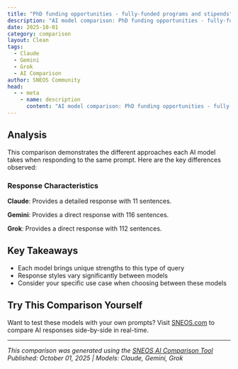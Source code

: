 ```yaml
---
title: "PhD funding opportunities - fully-funded programs and stipends"
description: "AI model comparison: PhD funding opportunities - fully-funded programs and stipends..."
date: 2025-10-01
category: comparison
layout: Clean
tags:
  - Claude
  - Gemini
  - Grok
  - AI Comparison
author: SNEOS Community
head:
  - - meta
    - name: description
      content: "AI model comparison: PhD funding opportunities - fully-funded programs and stipends..."
---
```


<ChatComparison
  title="PhD funding opportunities - fully-funded programs and stipends"
  prompt="PhD funding opportunities - fully-funded programs and stipends"
  :responses='{"Claude": "# PhD Funding Opportunities\n\n## Types of PhD Funding\n\n### **Fully-Funded Programs**\n- **What\u0027s included**: Tuition waiver \u002B stipend \u002B health insurance\n- **Duration**: Typically 4-6 years\n- **Common fields**: STEM, some humanities/social sciences\n\n### **Major Funding Sources**\n\n## 1. **University-Based Funding**\n- **Research Assistantships (RA)**: Work with faculty on research projects\n- **Teaching Assistantships (TA)**: Assist with undergraduate courses\n- **Fellowships**: Merit-based, often most prestigious\n- **Graduate Research Fellowships**: University-specific programs\n\n## 2. **Government Funding**\n\n### **United States**\n- **NSF Graduate Research Fellowship**: $37,000 stipend \u002B $12,000 tuition\n- **NIH National Research Service Award (NRSA)**: Biomedical sciences\n- **DOE Office of Science Graduate Student Research**: Energy-related fields\n- **EPA STAR Fellowship**: Environmental research\n- **USDA NIFA Fellowships**: Agriculture and food sciences\n\n### **International**\n- **Fulbright Foreign Student Program**: For international students in US\n- **DAAD Scholarships**: Germany\n- **Commonwealth Scholarships**: UK for developing country students\n- **Vanier Canada Graduate Scholarships**: Canada ($50,000/year)\n\n## 3. **Private Foundation Funding**\n- **Ford Foundation Fellowship**: Underrepresented minorities\n- **Hertz Fellowship**: Applied physical/biological sciences ($250,000 total)\n- **Knight-Hennessy Scholars**: Stanford (full funding \u002B stipend)\n- **Rhodes Scholarship**: Oxford University\n- **Gates Cambridge Scholarship**: University of Cambridge\n\n## 4. **Field-Specific Opportunities**\n\n### **STEM Fields**\n- **DOD SMART Scholarship**: Defense-related research\n- **NASA Space Technology Research Fellowship**\n- **IEEE Fellowship Programs**: Engineering\n- **American Chemical Society Scholarships**\n\n### **Humanities \u0026 Social Sciences**\n- **Mellon Foundation Fellowships**\n- **Social Science Research Council Fellowships**\n- **American Historical Association Fellowships**\n- **Wenner-Gren Foundation**: Anthropology\n\n## **Typical Stipend Ranges (2024)**\n- **STEM fields**: $25,000-$40,000/year\n- **Humanities/Social Sciences**: $20,000-$30,000/year\n- **Top-tier programs**: $35,000-$45,000/year\n- **Cost of living adjustments**: Higher in expensive cities\n\n## **Application Strategies**\n\n### **Timeline**\n- Start researching 12-18 months before starting PhD\n- Many deadlines: October-December for fall admission\n- Government fellowships often due earlier (October-November)\n\n### **Tips for Success**\n1. **Start early**: Application processes are lengthy\n2. **Strong research proposal**: Clear, feasible, impactful\n3. **Faculty connections**: Reach out to potential advisors\n4. **Diverse applications**: Apply to multiple funding sources\n5. **Tailor applications**: Match your research to funder priorities\n\n## **International Students**\n- **Limited federal funding** in most countries\n- **University fellowships** often available\n- **External scholarships** from home country\n- **Private foundation funding**\n\n## **Resources**\n- **University graduate schools**: Primary information source\n- **Professional associations**: Field-specific opportunities\n- **Grants.gov**: US government funding database\n- **Foundation Directory Online**: Private foundation funding\n\nWould you like me to elaborate on any specific type of funding or field?", "Gemini": "Okay, let\u0027s break down PhD funding opportunities, covering fully-funded programs and stipends, and how to find them. I\u0027ll organize this by category and give you actionable advice.\n\n**I. Understanding PhD Funding Landscape**\n\n* **What \u0022Fully Funded\u0022 Usually Means:** A fully funded PhD program typically covers:\n * **Tuition:** All tuition and fees are waived.\n * **Stipend:** A living allowance paid regularly (monthly or bi-weekly) to cover living expenses.\n * **Health Insurance:** Coverage for medical care.\n * **Sometimes:** Funding may also cover conference travel, research expenses, and other program-related costs. *Always confirm exactly what is included.*\n\n* **Common Funding Mechanisms:**\n * **Graduate Assistantships (GA):**\n * **Teaching Assistant (TA):** You assist professors with teaching duties (grading, leading discussion sections, etc.). Often requires some teaching experience or training.\n * **Research Assistant (RA):** You work on a professor\u0027s research project. Your work directly contributes to their research and publications (and ideally, your own!). RA positions are usually tied to a specific lab or grant.\n * **Graduate Assistant (GA) (General):** A broader term that can involve administrative tasks or other departmental support.\n * **Fellowships:** Merit-based awards, often highly competitive. Can come from the university itself, government agencies, private foundations, or corporations. They often provide more freedom to pursue your own research interests.\n * **Traineeships:** Similar to fellowships, often tied to specific training programs or research areas (e.g., NIH training grants in biomedical fields).\n * **External Grants:** Grants you apply for yourself from external organizations (e.g., NSF, NIH, Fulbright, foundations).\n\n* **Important Considerations:**\n * **Funding Duration:** How many years is the funding guaranteed for? (Often 4-5 years, contingent on satisfactory academic progress.)\n * **Contingencies:** What happens if you don\u0027t make satisfactory progress, fail a qualifying exam, or need to extend your studies?\n * **Teaching Requirements:** How many hours per week are you expected to teach as a TA? What is the teaching load?\n * **Research Expectations:** As an RA, what are the expected working hours and contributions?\n * **Stipend Amount:** Is the stipend sufficient to live comfortably in the location of the university? Research the cost of living.\n * **Taxes:** Stipends are usually taxable income. Factor this into your budget.\n * **Citizenship Requirements:** Some funding sources are restricted to US citizens or permanent residents.\n * **Application Deadlines:** Note that funding applications often have earlier deadlines than program applications.\n * **Departmental vs. Individual Funding:** Is funding offered at the departmental level (you\u0027re admitted with a funding guarantee) or do you need to secure funding by working with a specific professor after admission?\n\n**II. Finding Fully Funded PhD Programs and Stipends**\n\n**A. University Websites (Your Primary Resource)**\n\n* **Departmental Pages:** Go directly to the website of the academic department you\u0027re interested in. Look for sections like:\n * \u0022Graduate Studies\u0022\n * \u0022Prospective Students\u0022\n * \u0022Funding \u0026 Financial Aid\u0022\n * \u0022Graduate Admissions\u0022\n* **Graduate School Pages:** Most universities have a Graduate School website with general information on funding, policies, and resources.\n* **Search for Faculty:** Read faculty profiles to determine if your research interests match theirs. Contact professors directly (politely and professionally!) to inquire about funding opportunities in their labs.\n* **Look for specific program pages:** Some departments have specific PhD program pages where funding is detailed (e.g. a \u0022PhD in Neuroscience\u0022 page).\n\n**B. Online Databases and Search Engines**\n\n* **Pivot:** A comprehensive database of funding opportunities for all disciplines and career stages. (Often accessible through your university library).\n* **ProFellow:** A curated list of fellowships and funding resources, with a focus on graduate and professional students. (profellow.com)\n* **Grants.gov:** The US government\u0027s official website for grants. (Mostly for faculty, but you can explore)\n* **NSF (National Science Foundation):** Look for graduate research fellowships (GRFP).\n* **NIH (National Institutes of Health):** Explore training grants (T32) and individual fellowships (F31, F32).\n* **Social Science Research Council (SSRC):** Offers fellowships for social science research.\n* **Humanities and Social Sciences Online (H-Net):** A great resource for humanities-related funding.\n* **Philanthropy News Digest:** Search for grants by keyword or subject area.\n* **PhDcomics.com Funding Section:** Although a comic website, it also has a dedicated section listing funding opportunities, and often advice from other PhD students.\n\n**C. Networking and Mentorship**\n\n* **Talk to Professors:** Reach out to professors in your field, even if they are not at your target universities. They may know of funding opportunities or specific programs with good funding.\n* **Attend Conferences:** Network with faculty and graduate students. Conferences are great places to learn about research and funding trends.\n* **Connect with Current Graduate Students:** Contact current PhD students in programs you\u0027re interested in. Ask them about their funding experiences, the pros and cons of different funding mechanisms, and their advice for applying. Find them through departmental websites, LinkedIn, or by emailing program administrators who can connect you.\n* **Alumni Networks:** Reach out to alumni from your undergraduate institution who are pursuing or have completed PhDs in your field.\n* **Your Undergraduate Advisor:** They will likely be able to provide tailored advice.\n\n**D. Strategies for Maximizing Your Chances of Getting Funding**\n\n* **Excellent Grades and Test Scores:** A strong academic record is essential for most funding opportunities.\n* **Strong Research Experience:** Gain research experience through undergraduate research opportunities, internships, or research assistant positions.\n* **Compelling Statement of Purpose:** Clearly articulate your research interests, your qualifications, and why you are a good fit for the program and the funding opportunity. Tailor your statement to each specific program.\n* **Strong Letters of Recommendation:** Cultivate relationships with professors who can write strong letters of recommendation highlighting your research abilities, academic potential, and work ethic. Give them ample time (at least a month) to write the letter, and provide them with your CV, transcript, and statement of purpose.\n* **Tailor Your Application:** Don\u0027t just send the same generic application to every program. Research each program thoroughly and tailor your application to their specific requirements and research interests.\n* **Apply Early:** Submit your application well before the deadline.\n* **Proofread Carefully:** Typos and grammatical errors can hurt your application. Have someone else proofread your application before you submit it.\n* **Highlight Relevant Skills:** Even if you don\u0027t have direct research experience in a specific area, emphasize any transferable skills you have (e.g., data analysis, programming, writing, communication).\n* **Consider Less Popular Fields:** Some less popular fields or research areas may have more funding available.\n* **Be Persistent:** Don\u0027t be discouraged if you don\u0027t get funding the first time. Apply to multiple programs and funding opportunities.\n\n**III. Specific Funding Examples (Illustrative)**\n\n* **NSF Graduate Research Fellowship Program (GRFP):** Highly competitive, provides a stipend and tuition support for 3 years. Open to US citizens, nationals, and permanent residents pursuing research-based master\u0027s and doctoral degrees in STEM fields.\n* **NIH National Research Service Awards (NRSAs):** Various NRSA fellowships (F31, F32) for graduate students and postdoctoral researchers in biomedical and behavioral research.\n* **Fulbright US Student Program:** Provides funding for US citizens to conduct research or study abroad.\n* **Rhodes Scholarship:** For postgraduate study at the University of Oxford (highly prestigious).\n* **Gates Cambridge Scholarship:** For postgraduate study at the University of Cambridge (highly prestigious).\n* **Department of Defense (DoD) SMART Scholarship:** For students pursuing STEM degrees, with a service commitment after graduation.\n* **Various University-Specific Fellowships:** Many universities offer their own internal fellowships for graduate students. Check the university\u0027s graduate school website.\n\n**IV. Important Questions to Ask When Considering a Funded PhD Program**\n\n* **What are the exact terms of the funding?** (Tuition, stipend amount, health insurance, duration, research/teaching requirements).\n* **Is the stipend sufficient to cover living expenses in the area?**\n* **What are the teaching or research responsibilities?** (Hours per week, workload, expectations).\n* **What are the opportunities for professional development?** (Conference travel, workshops, training).\n* **What is the program\u0027s completion rate and time to degree?**\n* **What are the career outcomes of graduates from the program?**\n* **What support services are available for graduate students?** (Academic advising, career counseling, mental health services).\n\n**In summary, finding PhD funding requires research, persistence, and a well-crafted application. Start early, tailor your application to each program, and network with faculty and current graduate students.** Good luck!\n", "Grok": "Pursuing a PhD can be a significant financial commitment, but there are numerous opportunities for funding that can help cover tuition, living expenses, and research costs. Fully-funded PhD programs and stipends are often provided by universities, governments, research institutions, and private organizations. Below is an overview of funding opportunities, types of support, and tips for finding and securing these opportunities.\n\n---\n\n### **1. What is a Fully-Funded PhD Program?**\nA fully-funded PhD program typically covers:\n- **Tuition fees**: The cost of your academic program is waived or paid by the funding source.\n- **Living stipend**: A regular payment (monthly or quarterly) to cover living expenses such as housing, food, and transportation.\n- **Additional benefits**: Some programs include health insurance, travel grants for conferences, and research allowances.\n\nFully-funded programs are common in STEM (Science, Technology, Engineering, and Math) fields, but opportunities exist across disciplines, including the humanities and social sciences, depending on the country and institution.\n\n---\n\n### **2. Types of PhD Funding Opportunities**\n\n#### **A. University-Based Funding**\nMany universities offer fully-funded PhD programs, often through the following mechanisms:\n- **Graduate Assistantships**:\n - **Teaching Assistantships (TA)**: You assist with teaching undergraduate courses, grading, or leading tutorials in exchange for a stipend and tuition waiver.\n - **Research Assistantships (RA)**: You work on research projects under a faculty member, often aligned with your dissertation topic.\n- **Fellowships and Scholarships**: These are merit-based awards that do not require work commitments. They are often competitive and may be tied to specific research areas or demographics.\n - Example: University-specific fellowships, such as the Presidential Fellowship in the US or departmental awards.\n\n#### **B. Government Funding**\nMany governments provide funding for PhD students, often with the aim of advancing research and innovation in key areas.\n- **United States**:\n - **National Science Foundation (NSF) Graduate Research Fellowship Program (GRFP)**: Provides a stipend (around $37,000/year as of 2023) and tuition support for STEM students.\n - **Fulbright Program**: For international students studying in the US or US students studying abroad, covering tuition and living expenses.\n- **United Kingdom**:\n - **UK Research and Innovation (UKRI) Doctoral Studentships**: Fully-funded opportunities for UK and international students in various disciplines.\n - **Commonwealth Scholarships**: For students from Commonwealth countries to study in the UK.\n- **European Union**:\n - **Marie Sk\u0142odowska-Curie Actions (MSCA)**: Funding for doctoral training in Europe, offering generous stipends and research allowances for students worldwide.\n- **Canada**:\n - **Vanier Canada Graduate Scholarships**: For doctoral students demonstrating leadership and academic excellence ($50,000 CAD/year for 3 years).\n- **Australia**:\n - **Australian Government Research Training Program (RTP)**: Covers tuition fees and provides a stipend for living expenses for domestic and international students.\n\n#### **C. Private and Nonprofit Organizations**\n- Foundations and trusts often provide scholarships or grants for PhD students in specific fields or for underrepresented groups.\n - Example: The Gates Cambridge Scholarship (fully-funded PhD at the University of Cambridge) or the Rhodes Scholarship (University of Oxford).\n- Industry Fellowships: Some companies sponsor PhD research in areas relevant to their business (e.g., tech companies like Google or pharmaceutical firms like Pfizer).\n\n#### **D. Subject-Specific Funding**\nCertain disciplines have specialized funding bodies or programs:\n- **STEM Fields**: Often fully-funded through university assistantships, government grants (e.g., NSF, NIH in the US), or industry partnerships.\n- **Humanities and Social Sciences**: Funding may be less common but is available through fellowships (e.g., Mellon Foundation Fellowships in the US) or government programs (e.g., AHRC in the UK).\n\n#### **E. International Student Funding**\nMany countries and universities offer specific scholarships for international PhD students to attract global talent.\n- **US**: Many universities offer fully-funded PhD programs for international students, especially in STEM.\n- **Europe**: Programs like Erasmus Mundus Joint Doctorates provide full funding for students from around the world.\n- **Australia**: International Postgraduate Research Scholarships (IPRS) are now integrated into the RTP scheme.\n\n---\n\n### **3. Finding Fully-Funded PhD Programs**\n- **University Websites**: Check the \u201CFunding\u201D or \u201CGraduate Admissions\u201D sections of university websites. Many PhD programs in the US, for instance, automatically consider admitted students for funding.\n- **Funding Databases**:\n - **PhDPortal.com** and **FindAPhD.com**: Lists programs and funding opportunities worldwide.\n - **Grants.gov** (US): Search for government-funded opportunities.\n - **Euraxess** (Europe): For opportunities in the EU.\n- **Country-Specific Resources**:\n - US: Check the NSF, NIH, or Department of Education websites.\n - UK: Look at UKRI or individual research council websites (e.g., EPSRC, AHRC).\n - Canada: Explore the Tri-Council Agencies (NSERC, SSHRC, CIHR) for funding.\n- **Professional Networks**: Join academic networks (e.g., ResearchGate) or attend conferences to learn about funding through word-of-mouth or mentorship.\n\n---\n\n### **4. Typical Stipend Amounts**\nStipends vary widely based on the country, field, and funding source. Below are approximate figures (as of 2023):\n- **US**: $20,000\u2013$40,000/year (e.g., NSF GRFP: $37,000/year).\n- **UK**: \u00A315,000\u2013\u00A318,000/year (e.g., UKRI Studentships: ~\u00A317,668/year tax-free).\n- **Europe**: \u20AC2,500\u2013\u20AC3,500/month (e.g., MSCA: \u20AC3,000/month before tax in many countries).\n- **Canada**: $20,000\u2013$50,000 CAD/year (e.g., Vanier: $50,000 CAD/year).\n- **Australia**: AUD $28,000\u2013$35,000/year (e.g., RTP stipend: ~AUD $29,000 tax-free).\n\nNote: Stipends are often tax-free in countries like the UK and Australia, but in the US, they may be partially taxable.\n\n---\n\n### **5. Tips for Securing Funding**\n- **Apply Early**: Many funding opportunities have strict deadlines, often months before the PhD program start date.\n- **Tailor Your Application**: Write strong personal statements or research proposals that align with the funding body\u2019s goals.\n- **Contact Supervisors**: Some funding is tied to specific professors or projects. Reaching out to potential advisors can increase your chances.\n- **Highlight Achievements**: Emphasize academic excellence, research experience, publications, and leadership in your applications.\n- **Diversify Applications**: Apply to multiple funding sources to maximize your chances.\n- **Check Eligibility**: Some funding is restricted by nationality, field of study, or other criteria.\n\n---\n\n### **6. Challenges and Considerations**\n- **Competitiveness**: Fully-funded spots are highly competitive, especially for international students or in popular fields.\n- **Work Obligations**: Assistantships often require 10\u201320 hours of work per week, which can impact research time.\n- **Duration of Funding**: Some funding is limited to 3\u20134 years, while PhD programs may take longer. Plan for contingencies.\n- **Cost of Living**: Ensure the stipend covers living expenses in your chosen location (e.g., stipends in high-cost cities like London or San Francisco may not stretch as far).\n\n---\n\n### **7. Notable Fully-Funded PhD Programs**\n- **US**: MIT, Stanford, Harvard (many STEM and social science programs are fully-funded upon admission).\n- **UK**: University of Oxford (via Clarendon Fund), University of Cambridge (Gates Cambridge Scholarship).\n- **Europe**: Max Planck Institutes (Germany), ETH Zurich (Switzerland), European University Institute (Italy).\n- **Canada**: University of Toronto (guaranteed funding for many PhD students), McGill University.\n- **Australia**: Australian National University (ANU), University of Melbourne (via RTP).\n\n---\n\n### **8. Additional Resources**\n- **Books**: \u201CThe PhD Application Handbook\u201D by Peter J. Bentley.\n- **Websites**: ProFellow.com, Scholarships.com, and university graduate funding pages.\n- **Forums**: GradCafe.com for community advice on funding and applications.\n\nIf you\u2019re looking for specific programs or funding in a particular country or field, let me know, and I can provide more tailored information! Where are you planning to apply, and what\u2019s your field of study?"}' 
  published-date="11:44"
/>

## Analysis

This comparison demonstrates the different approaches each AI model takes when responding to the same prompt. Here are the key differences observed:

### Response Characteristics

**Claude**: Provides a detailed response with 11 sentences. 

**Gemini**: Provides a direct response with 116 sentences. 

**Grok**: Provides a direct response with 112 sentences. 

## Key Takeaways

- Each model brings unique strengths to this type of query
- Response styles vary significantly between models
- Consider your specific use case when choosing between these models

## Try This Comparison Yourself

Want to test these models with your own prompts? Visit [SNEOS.com](https://sneos.com) to compare AI responses side-by-side in real-time.

---

*This comparison was generated using the [SNEOS AI Comparison Tool](https://sneos.com)*
*Published: October 01, 2025 | Models: Claude, Gemini, Grok*
